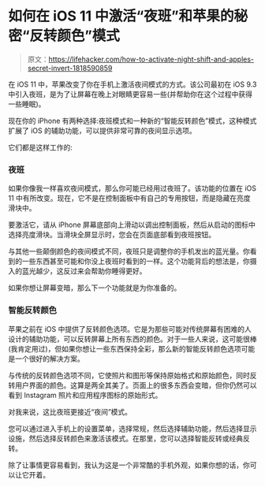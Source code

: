 # 如何在 iOS 11 中激活“夜班”和苹果的秘密“反转颜色”模式

> 原文：<https://lifehacker.com/how-to-activate-night-shift-and-apples-secret-invert-1818590859>

在 iOS 11 中，苹果改变了你在手机上激活夜间模式的方式。该公司最初在 iOS 9.3 中引入夜班，是为了让屏幕在晚上对眼睛更容易一些(并帮助你在这个过程中获得一些睡眠)。



现在你的 iPhone 有两种选择:夜班模式和一种新的“智能反转颜色”模式，这种模式扩展了 iOS 的辅助功能，可以提供非常可靠的夜间显示选项。

它们都是这样工作的:

### 夜班

如果你像我一样喜欢夜间模式，那么你可能已经用过夜班了。该功能的位置在 iOS 11 中有所改变。现在，它不是在控制面板中有自己的专用按钮，而是隐藏在亮度滑块中。

要激活它，请从 iPhone 屏幕底部向上滑动以调出控制面板，然后从启动的图标中选择亮度滑块。当滑块全屏显示时，您会在页面底部看到夜班按钮。

与其他一些颠倒颜色的夜间模式不同，夜班只是调整你的手机发出的蓝光量。你看到的一些东西甚至可能和你没上夜班时看到的一样。这个功能背后的想法是，你摄入的蓝光越少，这反过来会帮助你睡得更好。

如果你想让屏幕变暗，那么下一个功能就是为你准备的。

### 智能反转颜色

苹果之前在 iOS 中提供了反转颜色选项。它是为那些可能对传统屏幕有困难的人设计的辅助功能，可以反转屏幕上所有东西的颜色。对于一些人来说，这可能很棒(我肯定用过)，但如果你想让一些东西保持全彩，那么新的智能反转颜色选项可能是一个很好的解决方案。

与传统的反转颜色选项不同，它使照片和图形等保持原始格式和原始颜色，同时反转用户界面的颜色。这算是两全其美了。页面上的很多东西会变暗，但你仍然可以看到 Instagram 照片和应用程序图标的原始形式。

对我来说，这比夜班更接近“夜间”模式。

您可以通过进入手机上的设置菜单，选择常规，然后选择辅助功能，然后选择显示设施，然后选择反转颜色来激活该模式。在那里，您可以选择智能反转或经典反转。

除了让事情更容易看到，我认为这是一个非常酷的手机外观，如果你想的话，你可以让它开着。